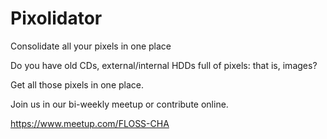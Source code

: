 # Pixolidator
Consolidate all your pixels in one place

Do you have old CDs, external/internal HDDs full of pixels: that is, images?

Get all those pixels in one place.

Join us in our bi-weekly meetup or contribute online.

https://www.meetup.com/FLOSS-CHA
